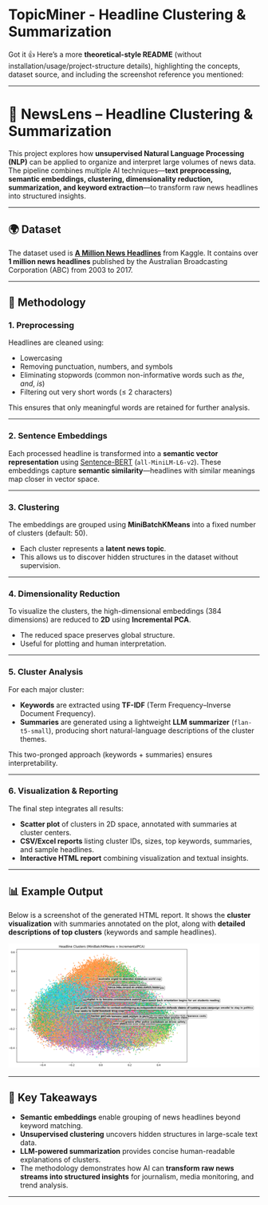 # TopicMiner - Headline Clustering & Summarization

Got it 👍
Here’s a more **theoretical-style README** (without installation/usage/project-structure details), highlighting the concepts, dataset source, and including the screenshot reference you mentioned:

---

# 📰 NewsLens – Headline Clustering & Summarization

This project explores how **unsupervised Natural Language Processing (NLP)** can be applied to organize and interpret large volumes of news data. The pipeline combines multiple AI techniques—**text preprocessing, semantic embeddings, clustering, dimensionality reduction, summarization, and keyword extraction**—to transform raw news headlines into structured insights.

---

## 🌍 Dataset

The dataset used is **[A Million News Headlines](https://www.kaggle.com/datasets/therohk/million-headlines)** from Kaggle.
It contains over **1 million news headlines** published by the Australian Broadcasting Corporation (ABC) from 2003 to 2017.

---

## 🔬 Methodology

### 1. **Preprocessing**

Headlines are cleaned using:

* Lowercasing
* Removing punctuation, numbers, and symbols
* Eliminating stopwords (common non-informative words such as *the*, *and*, *is*)
* Filtering out very short words (≤ 2 characters)

This ensures that only meaningful words are retained for further analysis.

---

### 2. **Sentence Embeddings**

Each processed headline is transformed into a **semantic vector representation** using [Sentence-BERT](https://www.sbert.net/) (`all-MiniLM-L6-v2`).
These embeddings capture **semantic similarity**—headlines with similar meanings map closer in vector space.

---

### 3. **Clustering**

The embeddings are grouped using **MiniBatchKMeans** into a fixed number of clusters (default: 50).

* Each cluster represents a **latent news topic**.
* This allows us to discover hidden structures in the dataset without supervision.

---

### 4. **Dimensionality Reduction**

To visualize the clusters, the high-dimensional embeddings (384 dimensions) are reduced to **2D** using **Incremental PCA**.

* The reduced space preserves global structure.
* Useful for plotting and human interpretation.

---

### 5. **Cluster Analysis**

For each major cluster:

* **Keywords** are extracted using **TF-IDF** (Term Frequency–Inverse Document Frequency).
* **Summaries** are generated using a lightweight **LLM summarizer** (`flan-t5-small`), producing short natural-language descriptions of the cluster themes.

This two-pronged approach (keywords + summaries) ensures interpretability.

---

### 6. **Visualization & Reporting**

The final step integrates all results:

* **Scatter plot** of clusters in 2D space, annotated with summaries at cluster centers.
* **CSV/Excel reports** listing cluster IDs, sizes, top keywords, summaries, and sample headlines.
* **Interactive HTML report** combining visualization and textual insights.

---

## 📊 Example Output

Below is a screenshot of the generated HTML report.
It shows the **cluster visualization** with summaries annotated on the plot, along with **detailed descriptions of top clusters** (keywords and sample headlines).

![Cluster Visualization Screenshot](news_summary.png)

---

## 🎯 Key Takeaways

* **Semantic embeddings** enable grouping of news headlines beyond keyword matching.
* **Unsupervised clustering** uncovers hidden structures in large-scale text data.
* **LLM-powered summarization** provides concise human-readable explanations of clusters.
* The methodology demonstrates how AI can **transform raw news streams into structured insights** for journalism, media monitoring, and trend analysis.

---
